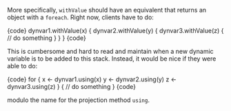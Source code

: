 More specifically, `withValue` should have an equivalent that returns an object with a `foreach`. Right now, clients have to do:

{code}
dynvar1.withValue(x) {
  dynvar2.withValue(y) {
    dynvar3.withValue(z) {
      // do something
    }
  }
}
{code}

This is cumbersome and hard to read and maintain when a new dynamic variable is to be added to this stack. Instead, it would be nice if they were able to do:

{code}
for {
  x <- dynvar1.using(x)
  y <- dynvar2.using(y)
  z <- dynvar3.using(z)
} {
  // do something
}
{code}

modulo the name for the projection method `using`.
